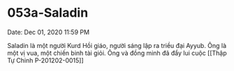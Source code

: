 # 053a-Saladin

Date: Dec 01, 2020 11:59 PM

Saladin là một người Kurd Hồi giáo, người sáng lập ra triều đại Ayyub. Ông là một vị vua, một chiến binh tài giỏi. Ông và đồng minh đã đẩy lui cuộc [[Thập Tự Chinh P-201202-0015]]